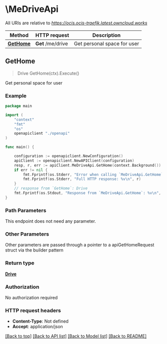 # \MeDriveApi

All URIs are relative to *https://ocis.ocis-traefik.latest.owncloud.works*

Method | HTTP request | Description
------------- | ------------- | -------------
[**GetHome**](MeDriveApi.md#GetHome) | **Get** /me/drive | Get personal space for user



## GetHome

> Drive GetHome(ctx).Execute()

Get personal space for user

### Example

```go
package main

import (
    "context"
    "fmt"
    "os"
    openapiclient "./openapi"
)

func main() {

    configuration := openapiclient.NewConfiguration()
    apiClient := openapiclient.NewAPIClient(configuration)
    resp, r, err := apiClient.MeDriveApi.GetHome(context.Background()).Execute()
    if err != nil {
        fmt.Fprintf(os.Stderr, "Error when calling `MeDriveApi.GetHome``: %v\n", err)
        fmt.Fprintf(os.Stderr, "Full HTTP response: %v\n", r)
    }
    // response from `GetHome`: Drive
    fmt.Fprintf(os.Stdout, "Response from `MeDriveApi.GetHome`: %v\n", resp)
}
```

### Path Parameters

This endpoint does not need any parameter.

### Other Parameters

Other parameters are passed through a pointer to a apiGetHomeRequest struct via the builder pattern


### Return type

[**Drive**](Drive.md)

### Authorization

No authorization required

### HTTP request headers

- **Content-Type**: Not defined
- **Accept**: application/json

[[Back to top]](#) [[Back to API list]](../README.md#documentation-for-api-endpoints)
[[Back to Model list]](../README.md#documentation-for-models)
[[Back to README]](../README.md)

